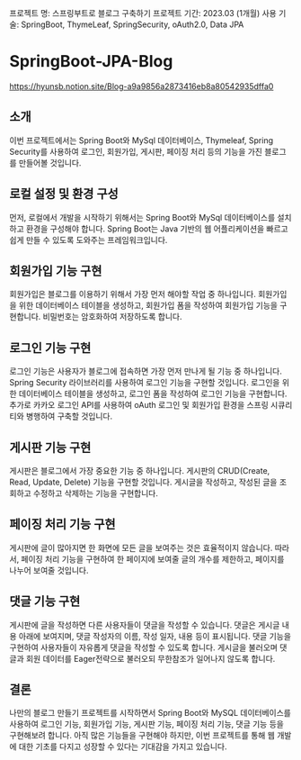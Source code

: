 프로젝트 명: 스프링부트로 블로그 구축하기
프로젝트 기간: 2023.03 (1개월)
사용 기술: SpringBoot, ThymeLeaf, SpringSecurity, oAuth2.0, Data JPA


# SpringBoot-JPA-Blog
https://hyunsb.notion.site/Blog-a9a9856a2873416eb8a80542935dffa0

## 소개

이번 프로젝트에서는 Spring Boot와 MySql 데이터베이스, Thymeleaf, Spring Security를 사용하여 로그인, 회원가입, 게시판, 페이징 처리 등의 기능을 가진 블로그를 만들어볼 것입니다.

## 로컬 설정 및 환경 구성

먼저, 로컬에서 개발을 시작하기 위해서는 Spring Boot와 MySql 데이터베이스를 설치하고 환경을 구성해야 합니다. Spring Boot는 Java 기반의 웹 어플리케이션을 빠르고 쉽게 만들 수 있도록 도와주는 프레임워크입니다.

## 회원가입 기능 구현

회원가입은 블로그를 이용하기 위해서 가장 먼저 해야할 작업 중 하나입니다. 회원가입을 위한 데이터베이스 테이블을 생성하고, 회원가입 폼을 작성하여 회원가입 기능을 구현합니다. 비밀번호는 암호화하여 저장하도록 합니다.

## 로그인 기능 구현

로그인 기능은 사용자가 블로그에 접속하면 가장 먼저 만나게 될 기능 중 하나입니다. Spring Security 라이브러리를 사용하여 로그인 기능을 구현할 것입니다. 로그인을 위한 데이터베이스 테이블을 생성하고, 로그인 폼을 작성하여 로그인 기능을 구현합니다.
추가로 카카오 로그인 API를 사용하여 oAuth 로그인 및 회원가입 환경을 스프링 시큐리티와 병행하여 구축할 것입니다.

## 게시판 기능 구현

게시판은 블로그에서 가장 중요한 기능 중 하나입니다. 게시판의 CRUD(Create, Read, Update, Delete) 기능을 구현할 것입니다. 게시글을 작성하고, 작성된 글을 조회하고 수정하고 삭제하는 기능을 구현합니다.

## 페이징 처리 기능 구현

게시판에 글이 많아지면 한 화면에 모든 글을 보여주는 것은 효율적이지 않습니다. 따라서, 페이징 처리 기능을 구현하여 한 페이지에 보여줄 글의 개수를 제한하고, 페이지를 나누어 보여줄 것입니다.

## 댓글 기능 구현

게시판에 글을 작성하면 다른 사용자들이 댓글을 작성할 수 있습니다. 댓글은 게시글 내용 아래에 보여지며, 댓글 작성자의 이름, 작성 일자, 내용 등이 표시됩니다. 댓글 기능을 구현하여 사용자들이 자유롭게 댓글을 작성할 수 있도록 합니다.
게시글을 불러오며 댓글과 회원 데이터를 Eager전략으로 불러오되 무한참조가 일어나지 않도록 합니다.

## 결론

나만의 블로그 만들기 프로젝트를 시작하면서 Spring Boot와 MySQL 데이터베이스를 사용하여 로그인 기능, 회원가입 기능, 게시판 기능, 페이징 처리 기능, 댓글 기능 등을 구현해보려 합니다. 아직 많은 기능들을 구현해야 하지만, 이번 프로젝트를 통해 웹 개발에 대한 기초를 다지고 성장할 수 있다는 기대감을 가지고 있습니다.
